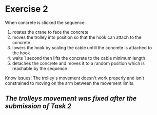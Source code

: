 # Exercise 2

When concrete is clicked the sequence:
1. rotates the crane to face the concrete
2. moves the trolley into position so that the hook can attach to the concrete
3. lowers the hook by scaling the cable untill the concrete is attached to the hook
4. waits 1 second then lifts the concrete to the cable minimum length
5. detaches the concrete and moves it to a random position which is reachable by the sequence

Know issues:
The trolley's movement doesn't work properly and isn't constrained to moving on the arm between the movement limits.
## *The trolleys movement was fixed after the submission of Task 2*
